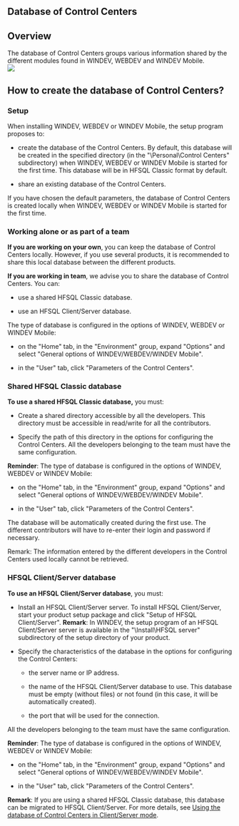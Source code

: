 


## Database of Control Centers
			



<a name="NOTE1"></a>
<a name="NOTE1_1"></a>


## Overview
<a name="overview_ELTTEXTE000190"></a>
The database of Control Centers groups various information shared by the different modules found in WINDEV, WEBDEV and WINDEV Mobile.
<br>![](https://doc.pcsoft.fr/en-US/images/image.awp?langid=3&name=P2-Les%20centres%20de%20controle.gif)




<a name="NOTE2"></a>
<a name="NOTE2_1"></a>


## How to create the database of Control Centers?
<a name="how_create_the_database_control_centers_ELTTEXTE000220"></a>


### Setup
<a name="setup_ELTPARAGRAPHE000022"></a>

When installing WINDEV, WEBDEV or WINDEV Mobile, the setup program proposes to:

- create the database of the Control Centers. By default, this database will be created in the specified directory (in the "\\Personal\\Control Centers" subdirectory) when WINDEV, WEBDEV or WINDEV Mobile is started for the first time. This database will be in HFSQL Classic format by default.

- share an existing database of the Control Centers.




If you have chosen the default parameters, the database of Control Centers is created locally when WINDEV, WEBDEV or WINDEV Mobile is started for the first time.
<a name="NOTE2_2"></a>


### Working alone or as part of a team
<a name="working_alone_part_team_ELTPARAGRAPHE000034"></a>

**If you are working on your own**, you can keep the database of Control Centers locally. However, if you use several products, it is recommended to share this local database between the different products.

**If you are working in team**, we advise you to share the database of Control Centers. You can:

- use a shared HFSQL Classic database.

- use an HFSQL Client/Server database.




The type of database is configured in the options of WINDEV, WEBDEV or WINDEV Mobile: 

- on the "Home" tab, in the "Environment" group, expand "Options" and select "General options of WINDEV/WEBDEV/WINDEV Mobile". 

- in the "User" tab, click "Parameters of the Control Centers".



<a name="NOTE2_3"></a>


### Shared HFSQL Classic database
<a name="shared_hfsql_classic_database_ELTPARAGRAPHE000067"></a>

**To use a shared HFSQL Classic database,** you must:

- Create a shared directory accessible by all the developers. This directory must be accessible in read/write for all the contributors.

- Specify the path of this directory in the options for configuring the Control Centers. All the developers belonging to the team must have the same configuration.




**Reminder**: The type of database is configured in the options of WINDEV, WEBDEV or WINDEV Mobile: 

- on the "Home" tab, in the "Environment" group, expand "Options" and select "General options of WINDEV/WEBDEV/WINDEV Mobile". 

- in the "User" tab, click "Parameters of the Control Centers".




The database will be automatically created during the first use. The different contributors will have to re-enter their login and password if necessary.

Remark: The information entered by the different developers in the Control Centers used locally cannot be retrieved.
<a name="NOTE2_4"></a>


### HFSQL Client/Server database
<a name="hfsql_clientserver_database_ELTPARAGRAPHE000102"></a>

**To use an HFSQL Client/Server database**, you must:

- Install an HFSQL Client/Server server.
	To install HFSQL Client/Server, start your product setup package and click "Setup of HFSQL Client/Server".
	**Remark**: In WINDEV, the setup program of an HFSQL Client/Server server is available in the "\\Install\\HFSQL server" subdirectory of the setup directory of your product.

- Specify the characteristics of the database in the options for configuring the Control Centers:

	- the server name or IP address.

	- the name of the HFSQL Client/Server database to use. This database must be empty (without files) or not found (in this case, it will be automatically created).

	- the port that will be used for the connection.







All the developers belonging to the team must have the same configuration.

**Reminder**: The type of database is configured in the options of WINDEV, WEBDEV or WINDEV Mobile: 

- on the "Home" tab, in the "Environment" group, expand "Options" and select "General options of WINDEV/WEBDEV/WINDEV Mobile". 

- in the "User" tab, click "Parameters of the Control Centers".




**Remark**: If you are using a shared HFSQL Classic database, this database can be migrated to HFSQL Client/Server. For more details, see [Using the database of Control Centers in Client/Server mode](../CCSuivi/3540712.md).


